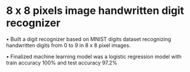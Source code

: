 # 8 x 8 pixels image handwritten digit recognizer           
• Built a digit recognizer based on MNIST digits dataset recognizing handwritten digits from 0 to 9 in 8 x 8 pixel images.

• Finalized machine learning model was a logistic regression model with train accuracy 100% and test accuracy 97.2%
